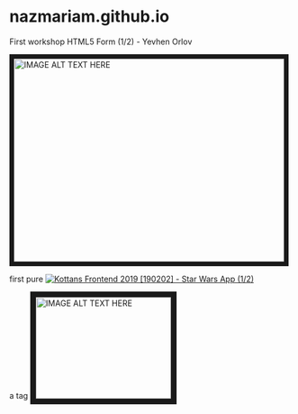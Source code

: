 ﻿# nazmariam.github.io

First workshop HTML5 Form (1/2) - Yevhen Orlov

<a href="http://www.youtube.com/watch?feature=player_embedded&v=4MYA3Nocsts
" target="_blank"><img src="http://img.youtube.com/vi/4MYA3Nocsts/0.jpg" 
alt="IMAGE ALT TEXT HERE" width="480" height="360" border="8" /></a>



first pure
[![Kottans Frontend 2019 [190202] - Star Wars App (1/2)](https://i.ytimg.com/vi/2Z__VqJZbXg/mqdefault.jpg)](https://youtu.be/2Z__VqJZbXg)

a tag
<a href="http://www.youtube.com/watch?feature=player_embedded&v=2Z__VqJZbXg
" target="_blank"><img src="http://img.youtube.com/vi/2Z__VqJZbXg/0.jpg" 
alt="IMAGE ALT TEXT HERE" width="240" height="180" border="10" /></a>